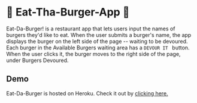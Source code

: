  # :hamburger: Eat-Tha-Burger-App :hamburger:

Eat-Da-Burger! is a restaurant app that lets users input the names of burgers they'd like to eat. When the user submits a burger's name, the app displays the burger on the left side of the page -- waiting to be devoured. Each burger in the Available Burgers waiting area has a ```DEVOUR IT ``` button. When the user clicks it, the burger moves to the right side of the page, under Burgers Devoured. 


## Demo 
Eat-Da-Burger is hosted on Heroku. Check it out by [clicking here.](https://sheltered-wave-22200.herokuapp.com/burgers)
